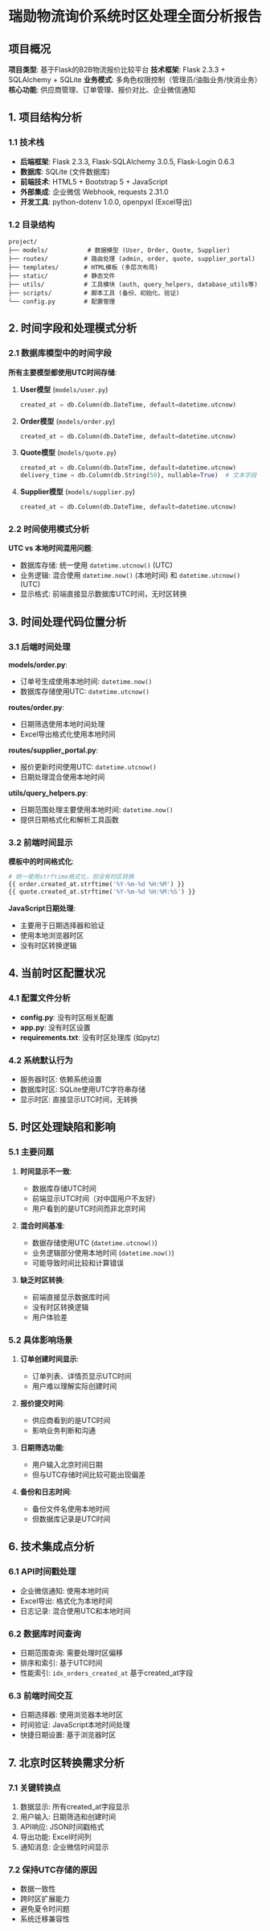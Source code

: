# 瑞勋物流询价系统时区处理全面分析报告

## 项目概况

**项目类型**: 基于Flask的B2B物流报价比较平台
**技术框架**: Flask 2.3.3 + SQLAlchemy + SQLite
**业务模式**: 多角色权限控制（管理员/油脂业务/快消业务）
**核心功能**: 供应商管理、订单管理、报价对比、企业微信通知

## 1. 项目结构分析

### 1.1 技术栈
- **后端框架**: Flask 2.3.3, Flask-SQLAlchemy 3.0.5, Flask-Login 0.6.3
- **数据库**: SQLite (文件数据库)
- **前端技术**: HTML5 + Bootstrap 5 + JavaScript
- **外部集成**: 企业微信 Webhook, requests 2.31.0
- **开发工具**: python-dotenv 1.0.0, openpyxl (Excel导出)

### 1.2 目录结构
```
project/
├── models/           # 数据模型 (User, Order, Quote, Supplier)
├── routes/          # 路由处理 (admin, order, quote, supplier_portal)
├── templates/       # HTML模板 (多层次布局)
├── static/          # 静态文件
├── utils/           # 工具模块 (auth, query_helpers, database_utils等)
├── scripts/         # 脚本工具 (备份、初始化、验证)
└── config.py        # 配置管理
```

## 2. 时间字段和处理模式分析

### 2.1 数据库模型中的时间字段

**所有主要模型都使用UTC时间存储**:

1. **User模型** (`models/user.py`)
   ```python
   created_at = db.Column(db.DateTime, default=datetime.utcnow)
   ```

2. **Order模型** (`models/order.py`)
   ```python
   created_at = db.Column(db.DateTime, default=datetime.utcnow)
   ```

3. **Quote模型** (`models/quote.py`)
   ```python
   created_at = db.Column(db.DateTime, default=datetime.utcnow)
   delivery_time = db.Column(db.String(50), nullable=True)  # 文本字段
   ```

4. **Supplier模型** (`models/supplier.py`)
   ```python
   created_at = db.Column(db.DateTime, default=datetime.utcnow)
   ```

### 2.2 时间使用模式分析

**UTC vs 本地时间混用问题**:
- 数据库存储: 统一使用 `datetime.utcnow()` (UTC)
- 业务逻辑: 混合使用 `datetime.now()` (本地时间) 和 `datetime.utcnow()` (UTC)
- 显示格式: 前端直接显示数据库UTC时间，无时区转换

## 3. 时间处理代码位置分析

### 3.1 后端时间处理

**models/order.py**:
- 订单号生成使用本地时间: `datetime.now()`
- 数据库存储使用UTC: `datetime.utcnow()`

**routes/order.py**:
- 日期筛选使用本地时间处理
- Excel导出格式化使用本地时间

**routes/supplier_portal.py**:
- 报价更新时间使用UTC: `datetime.utcnow()`
- 日期处理混合使用本地时间

**utils/query_helpers.py**:
- 日期范围处理主要使用本地时间: `datetime.now()`
- 提供日期格式化和解析工具函数

### 3.2 前端时间显示

**模板中的时间格式化**:
```python
# 统一使用strftime格式化，但没有时区转换
{{ order.created_at.strftime('%Y-%m-%d %H:%M') }}
{{ quote.created_at.strftime('%Y-%m-%d %H:%M:%S') }}
```

**JavaScript日期处理**:
- 主要用于日期选择器和验证
- 使用本地浏览器时区
- 没有时区转换逻辑

## 4. 当前时区配置状况

### 4.1 配置文件分析
- **config.py**: 没有时区相关配置
- **app.py**: 没有时区设置
- **requirements.txt**: 没有时区处理库 (如pytz)

### 4.2 系统默认行为
- 服务器时区: 依赖系统设置
- 数据库时区: SQLite使用UTC字符串存储
- 显示时区: 直接显示UTC时间，无转换

## 5. 时区处理缺陷和影响

### 5.1 主要问题

1. **时间显示不一致**:
   - 数据库存储UTC时间
   - 前端显示UTC时间（对中国用户不友好）
   - 用户看到的是UTC时间而非北京时间

2. **混合时间基准**:
   - 数据存储使用UTC (`datetime.utcnow()`)
   - 业务逻辑部分使用本地时间 (`datetime.now()`)
   - 可能导致时间比较和计算错误

3. **缺乏时区转换**:
   - 前端直接显示数据库时间
   - 没有时区转换逻辑
   - 用户体验差

### 5.2 具体影响场景

1. **订单创建时间显示**:
   - 订单列表、详情页显示UTC时间
   - 用户难以理解实际创建时间

2. **报价提交时间**:
   - 供应商看到的是UTC时间
   - 影响业务判断和沟通

3. **日期筛选功能**:
   - 用户输入北京时间日期
   - 但与UTC存储时间比较可能出现偏差

4. **备份和日志时间**:
   - 备份文件名使用本地时间
   - 但数据库记录是UTC时间

## 6. 技术集成点分析

### 6.1 API时间戳处理
- 企业微信通知: 使用本地时间
- Excel导出: 格式化为本地时间
- 日志记录: 混合使用UTC和本地时间

### 6.2 数据库时间查询
- 日期范围查询: 需要处理时区偏移
- 排序和索引: 基于UTC时间
- 性能索引: `idx_orders_created_at` 基于created_at字段

### 6.3 前端时间交互
- 日期选择器: 使用浏览器本地时区
- 时间验证: JavaScript本地时间处理
- 快捷日期设置: 基于浏览器时区

## 7. 北京时区转换需求分析

### 7.1 关键转换点
1. 数据显示: 所有created_at字段显示
2. 用户输入: 日期筛选和创建时间
3. API响应: JSON时间戳格式
4. 导出功能: Excel时间列
5. 通知消息: 企业微信时间显示

### 7.2 保持UTC存储的原因
- 数据一致性
- 跨时区扩展能力
- 避免夏令时问题
- 系统迁移兼容性